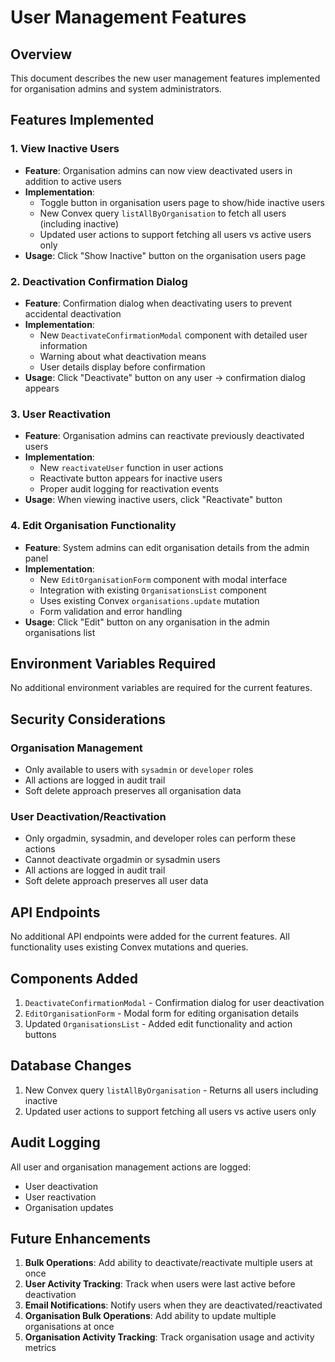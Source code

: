 # User Management Features

## Overview
This document describes the new user management features implemented for organisation admins and system administrators.

## Features Implemented

### 1. View Inactive Users
- **Feature**: Organisation admins can now view deactivated users in addition to active users
- **Implementation**: 
  - Toggle button in organisation users page to show/hide inactive users
  - New Convex query `listAllByOrganisation` to fetch all users (including inactive)
  - Updated user actions to support fetching all users vs active users only
- **Usage**: Click "Show Inactive" button on the organisation users page

### 2. Deactivation Confirmation Dialog
- **Feature**: Confirmation dialog when deactivating users to prevent accidental deactivation
- **Implementation**:
  - New `DeactivateConfirmationModal` component with detailed user information
  - Warning about what deactivation means
  - User details display before confirmation
- **Usage**: Click "Deactivate" button on any user → confirmation dialog appears

### 3. User Reactivation
- **Feature**: Organisation admins can reactivate previously deactivated users
- **Implementation**:
  - New `reactivateUser` function in user actions
  - Reactivate button appears for inactive users
  - Proper audit logging for reactivation events
- **Usage**: When viewing inactive users, click "Reactivate" button

### 4. Edit Organisation Functionality
- **Feature**: System admins can edit organisation details from the admin panel
- **Implementation**:
  - New `EditOrganisationForm` component with modal interface
  - Integration with existing `OrganisationsList` component
  - Uses existing Convex `organisations.update` mutation
  - Form validation and error handling
- **Usage**: Click "Edit" button on any organisation in the admin organisations list

## Environment Variables Required

No additional environment variables are required for the current features.

## Security Considerations

### Organisation Management
- Only available to users with `sysadmin` or `developer` roles
- All actions are logged in audit trail
- Soft delete approach preserves all organisation data

### User Deactivation/Reactivation
- Only orgadmin, sysadmin, and developer roles can perform these actions
- Cannot deactivate orgadmin or sysadmin users
- All actions are logged in audit trail
- Soft delete approach preserves all user data

## API Endpoints

No additional API endpoints were added for the current features. All functionality uses existing Convex mutations and queries.

## Components Added

1. `DeactivateConfirmationModal` - Confirmation dialog for user deactivation
2. `EditOrganisationForm` - Modal form for editing organisation details
3. Updated `OrganisationsList` - Added edit functionality and action buttons

## Database Changes

1. New Convex query `listAllByOrganisation` - Returns all users including inactive
2. Updated user actions to support fetching all users vs active users only

## Audit Logging

All user and organisation management actions are logged:
- User deactivation
- User reactivation
- Organisation updates

## Future Enhancements

1. **Bulk Operations**: Add ability to deactivate/reactivate multiple users at once
2. **User Activity Tracking**: Track when users were last active before deactivation
3. **Email Notifications**: Notify users when they are deactivated/reactivated
4. **Organisation Bulk Operations**: Add ability to update multiple organisations at once
5. **Organisation Activity Tracking**: Track organisation usage and activity metrics 